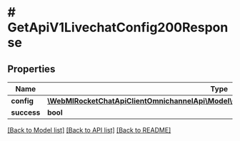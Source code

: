 # # GetApiV1LivechatConfig200Response

## Properties

Name | Type | Description | Notes
------------ | ------------- | ------------- | -------------
**config** | [**\WebMIRocketChatApiClientOmnichannelApi\Model\GetApiV1LivechatConfig200ResponseConfig**](GetApiV1LivechatConfig200ResponseConfig.md) |  | [optional]
**success** | **bool** |  | [optional]

[[Back to Model list]](../../README.md#models) [[Back to API list]](../../README.md#endpoints) [[Back to README]](../../README.md)
